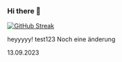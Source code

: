 ### Hi there 👋

[![GitHub Streak](https://streak-stats.demolab.com?user=Trimo-Last)](https://git.io/streak-stats)

heyyyyy! test123
Noch eine änderung

13.09.2023
